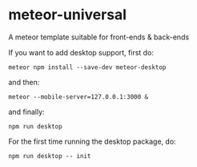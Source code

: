 # meteor-universal

A meteor template suitable for front-ends &amp; back-ends

If you want to add desktop support, first do:

`meteor npm install --save-dev meteor-desktop`

and then:

`meteor --mobile-server=127.0.0.1:3000 &`

and finally:

`npm run desktop`

For the first time running the desktop package, do:

`npm run desktop -- init`

